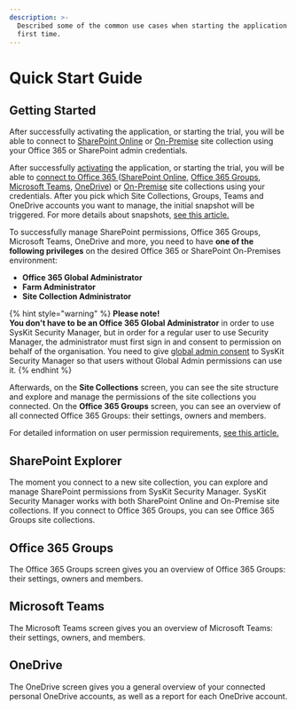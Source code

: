 ```yaml
---
description: >-
  Described some of the common use cases when starting the application for the
  first time.
---
```


# Quick Start Guide

## Getting Started

After successfully activating the application, or starting the trial, you will be able to connect to [SharePoint Online](how-to/connect-to-office-365.md) or [On-Premise](how-to/connect-to-sharepoint-on-premise.md) site collection using your Office 365 or SharePoint admin credentials.

After successfully [activating](activation/) the application, or starting the trial, you will be able to [connect to Office 365 ](how-to/connect-to-office-365.md)\([SharePoint Online](how-to/connect-to-office-365.md#site-collections), [Office 365 Groups](how-to/connect-to-office-365.md#office-365-groups-and-teams), [Microsoft Teams](how-to/connect-to-office-365.md#office-365-groups-and-teams), [OneDrive](how-to/connect-to-office-365.md#onedrive)\) or [On-Premise](how-to/connect-to-sharepoint-on-premise.md) site collections using your credentials. After you pick which Site Collections, Groups, Teams and OneDrive accounts you want to manage, the initial snapshot will be triggered. For more details about snapshots, [see this article.](https://github.com/SysKitTeam/docs-securitymanager/tree/4881261de3f4b23178a29ad38c5dcf1c343d8964/basics.md#snapshot)

To successfully manage SharePoint permissions, Office 365 Groups, Microsoft Teams, OneDrive and more, you need to have **one of the following privileges** on the desired Office 365 or SharePoint On-Premises environment:

* **Office 365 Global Administrator**
* **Farm Administrator**
* **Site Collection Administrator**

{% hint style="warning" %}
**Please note!  
You don't have to be an Office 365 Global Administrator** in order to use SysKit Security Manager, but in order for a regular user to use Security Manager, the administrator must first sign in and consent to permission on behalf of the organisation. You need to give [global admin consent](requirements/global-admin-consent.md) to SysKit Security Manager so that users without Global Admin permissions can use it.
{% endhint %}

Afterwards, on the **Site Collections** screen, you can see the site structure and explore and manage the permissions of the site collections you connected. On the **Office 365 Groups** screen, you can see an overview of all connected Office 365 Groups: their settings, owners and members.

For detailed information on user permission requirements, [see this article.](https://github.com/SysKitTeam/docs-securitymanager/tree/4881261de3f4b23178a29ad38c5dcf1c343d8964/user-permissions-requirements.md)

## SharePoint Explorer

The moment you connect to a new site collection, you can explore and manage SharePoint permissions from SysKit Security Manager. SysKit Security Manager works with both SharePoint Online and On-Premise site collections. If you connect to Office 365 Groups, you can see Office 365 Groups site collections.

## Office 365 Groups

The Office 365 Groups screen gives you an overview of Office 365 Groups: their settings, owners and members.

## Microsoft Teams

The Microsoft Teams screen gives you an overview of Microsoft Teams: their settings, owners, and members.

## OneDrive

The OneDrive screen gives you a general overview of your connected personal OneDrive accounts, as well as a report for each OneDrive account.

